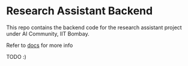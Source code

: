 # Research Assistant Backend

This repo contains the backend code for the research assistant project under AI Community, IIT Bombay.

Refer to [docs](./docs) for more info

TODO :)
